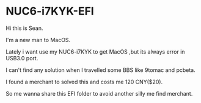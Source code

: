 # NUC6-i7KYK-EFI
Hi this is Sean.

I'm a new man to MacOS.

Lately i want use my NUC6-i7KYK to get MacOS ,but its always error in USB3.0 port.

I can't find any solution when I travelled some BBS like 9tomac and pcbeta.

I found a merchant to solved this and costs me 120 CNY($20).

So me wanna share this EFI folder to avoid another silly me find merchant. 